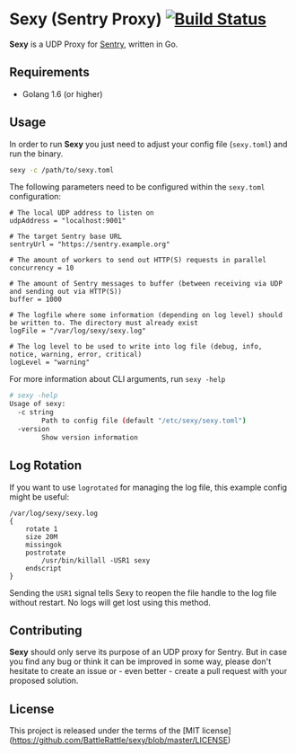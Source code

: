 Sexy (Sentry Proxy) [![Build Status](https://travis-ci.org/BattleRattle/sexy.svg?branch=master)](https://travis-ci.org/BattleRattle/sexy)
===================

**Sexy** is a UDP Proxy for [Sentry](https://getsentry.com/), written in Go.


Requirements
------------

- Golang 1.6 (or higher)


Usage
-----

In order to run **Sexy** you just need to adjust your config file (`sexy.toml`) and run the binary.

```bash
sexy -c /path/to/sexy.toml
```

The following parameters need to be configured within the `sexy.toml` configuration:

```
# The local UDP address to listen on
udpAddress = "localhost:9001"

# The target Sentry base URL
sentryUrl = "https://sentry.example.org"

# The amount of workers to send out HTTP(S) requests in parallel
concurrency = 10

# The amount of Sentry messages to buffer (between receiving via UDP and sending out via HTTP(S))
buffer = 1000

# The logfile where some information (depending on log level) should be written to. The directory must already exist
logFile = "/var/log/sexy/sexy.log"

# The log level to be used to write into log file (debug, info, notice, warning, error, critical)
logLevel = "warning"
```

For more information about CLI arguments, run `sexy -help`

```bash
# sexy -help
Usage of sexy:
  -c string
    	Path to config file (default "/etc/sexy/sexy.toml")
  -version
    	Show version information
```


Log Rotation
------------

If you want to use `logrotated` for managing the log file, this example config might be useful:

```
/var/log/sexy/sexy.log
{
    rotate 1
    size 20M
    missingok
    postrotate
        /usr/bin/killall -USR1 sexy
    endscript
}
```

Sending the `USR1` signal tells Sexy to reopen the file handle to the log file without restart. No logs will get lost using this method.


Contributing
------------

**Sexy** should only serve its purpose of an UDP proxy for Sentry. But in case you find any bug or think it can be improved in some way,
please don't hesitate to create an issue or - even better - create a pull request with your proposed solution.


License
-------

This project is released under the terms of the [MIT license] (https://github.com/BattleRattle/sexy/blob/master/LICENSE)
